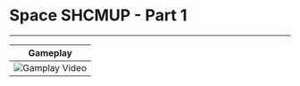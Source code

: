 # Space SHCMUP - Part 1
___

| Gameplay |
| ----------- |
| ![Gamplay Video](https://github.com/Karidus-423/COS375/assets/79239830/9890052d-31e7-4767-b18e-4b5a47025363)|
